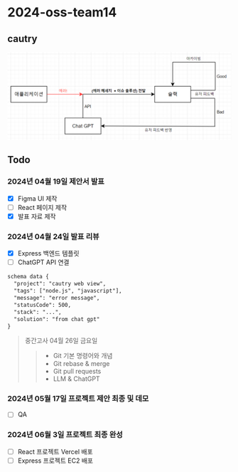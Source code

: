 # 2024-oss-team14

## cautry

![concept](./image.PNG)

## Todo

### 2024년 04월 19일 제안서 발표

- [x] Figma UI 제작
- [ ] React 페이지 제작
- [x] 발표 자료 제작

### 2024년 04월 24일 발표 리뷰

- [x] Express 백엔드 템플릿
- [ ] ChatGPT API 연결

```
schema data {
  "project": "cautry web view",
  "tags": ["node.js", "javascript"],
  "message": "error message",
  "statusCode": 500,
  "stack": "...",
  "solution": "from chat gpt"
}
```

> 중간고사 04월 26일 금요일
>
> > - Git 기본 명령어와 개념
> > - Git rebase & merge
> > - Git pull requests
> > - LLM & ChatGPT

### 2024년 05월 17일 프로젝트 제안 최종 및 데모

- [ ] QA

### 2024년 06월 3일 프로젝트 최종 완성

- [ ] React 프로젝트 Vercel 배포
- [ ] Express 프로젝트 EC2 배포
